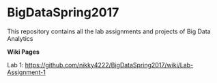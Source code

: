 # BigDataSpring2017<br>
This repository contains all the lab assignments and projects of Big Data Analytics<br>

<b>Wiki Pages</b><br>

Lab 1: https://github.com/nikky4222/BigDataSpring2017/wiki/Lab-Assignment-1


